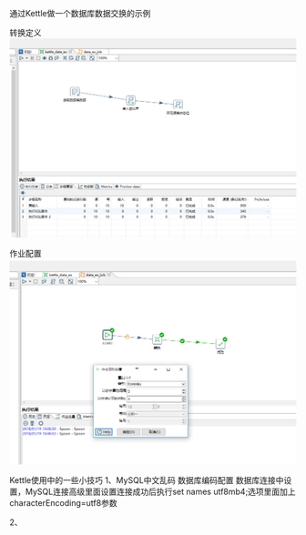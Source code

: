 通过Kettle做一个数据库数据交换的示例


转换定义
![转换定义](https://github.com/wilsonfu88/Kettle/blob/master/%E8%BD%AC%E6%8D%A2%E5%AE%9A%E4%B9%89.png)


作业配置
![作业配置](https://github.com/wilsonfu88/Kettle/blob/master/%E4%BD%9C%E4%B8%9A%E9%85%8D%E7%BD%AE.png)


Kettle使用中的一些小技巧
1、MySQL中文乱码
数据库编码配置
数据库连接中设置，MySQL连接高级里面设置连接成功后执行set names utf8mb4;选项里面加上characterEncoding=utf8参数

2、